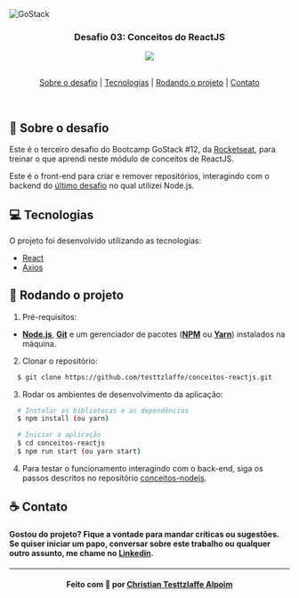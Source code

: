 <img alt="GoStack" src="https://storage.googleapis.com/golden-wind/bootcamp-gostack/header-desafios.png" />

<h3 align="center">
  Desafio 03: Conceitos do ReactJS
</h3>

<div align="center">
    <img src="https://img.shields.io/badge/frontend-reactjs-blue"/>
</div>

<br>

<p align="center">
  <a href="#sobre">Sobre o desafio</a> | 
  <a href="#tecnologias">Tecnologias</a> | 
  <a href="#run">Rodando o projeto</a> | 
  <a href="#contato">Contato</a>
</p>

<br>

<a id="sobre"></a>

## :rocket: Sobre o desafio

Este é o terceiro desafio do Bootcamp GoStack #12, da <a href="https://rocketseat.com.br/">Rocketseat</a>, para treinar o que aprendi neste módulo de conceitos de ReactJS.

Este é o front-end para criar e remover repositórios, interagindo com o backend do [último desafio](https://github.com/testtzlaffe/conceitos-nodejs) no qual utilizei Node.js.

<a id="tecnologias"></a>

## :computer: Tecnologias

O projeto foi desenvolvido utilizando as tecnologias:

- [React](https://reactjs.org/)
- [Axios](https://github.com/axios/axios)

<a id="run"></a>

## :running: Rodando o projeto

1. Pré-requisitos:

- **[Node.js](https://nodejs.org/en/)**, **[Git](https://git-scm.com/)** e um gerenciador de pacotes (**[NPM](https://www.npmjs.com/)** ou **[Yarn](https://yarnpkg.com/)**) instalados na máquina.

2. Clonar o repositório:

```sh
  $ git clone https://github.com/testtzlaffe/conceitos-reactjs.git
```

3. Rodar os ambientes de desenvolvimento da aplicação:

```sh
  # Instalar as bibliotecas e as dependências
  $ npm install (ou yarn)

  # Iniciar a aplicação
  $ cd conceitos-reactjs
  $ npm run start (ou yarn start)
```

4. Para testar o funcionamento interagindo com o back-end, siga os passos descritos no repositório [conceitos-nodejs](https://github.com/testtzlaffe/conceitos-nodejs).

<a id="contato"></a>

## :coffee: Contato

<h4>
    Gostou do projeto? Fique a vontade para mandar críticas ou sugestões. Se quiser iniciar um papo, conversar sobre este trabalho ou qualquer outro assunto, me chame no <a href="https://www.linkedin.com/in/christian-testtzlaffe-alpoim/" target="_blank">Linkedin</a>.
</h4>

---

<h4 align="center">
    Feito com 💜 por <a href="https://www.linkedin.com/in/christian-testtzlaffe-alpoim/" target="_blank">Christian Testtzlaffe Alpoim</a>
</h4>
